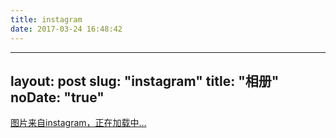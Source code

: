 ```yaml
---
title: instagram
date: 2017-03-24 16:48:42
---
```

---
layout: post
slug: "instagram"
title: "相册"
noDate: "true"
---

<div class="instagram" data-client-id="04c84450eeba451ca0f648a2714c6ffa" data-user-id="438522285">
    <a href="http://instagram.com/sxyseo" target="_blank" class="open-ins">图片来自instagram，正在加载中…</a>
</div>
<script src="/js/jquery.lazyload.js"></script>
<script src="/js/instagram.js"></script>
<script src="/js/photo.js"></script>